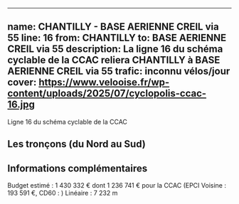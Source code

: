
---
name: CHANTILLY - BASE AERIENNE CREIL via 55
line: 16
from: CHANTILLY 
to:  BASE AERIENNE CREIL via 55 
description: La ligne 16 du schéma cyclable de la CCAC reliera CHANTILLY  à BASE AERIENNE CREIL via 55 
trafic: inconnu vélos/jour
cover: https://www.velooise.fr/wp-content/uploads/2025/07/cyclopolis-ccac-16.jpg
---
Ligne 16 du schéma cyclable de la CCAC  
## Les tronçons (du Nord au Sud)

## Informations complémentaires

Budget estimé : 1 430 332 € dont 1 236 741 € pour la CCAC (EPCI Voisine : 193 591 €, CD60 : )
Linéaire : 7 232 m

